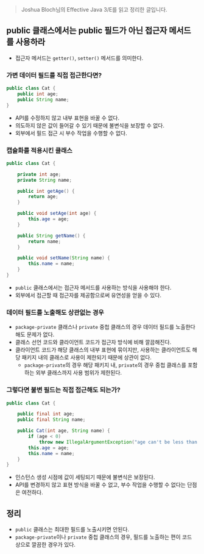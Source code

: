 > Joshua Bloch님의 Effective Java 3/E를 읽고 정리한 글입니다.
> 

## public 클래스에서는 public 필드가 아닌 접근자 메서드를 사용하라

- 접근자 메서드는 `getter()`, `setter()` 메서드를 의미한다.

### 가변 데이터 필드를 직접 접근한다면?

```java
public class Cat {
    public int age;
    public String name;
}
```

- API를 수정하지 않고 내부 표현을 바꿀 수 없다.
- 의도하지 않은 값이 들어갈 수 있기 때문에 불변식을 보장할 수 없다.
- 외부에서 필드 접근 시 부수 작업을 수행할 수 없다.

### 캡슐화를 적용시킨 클래스

```java
public class Cat {

    private int age;
    private String name;

    public int getAge() {
        return age;
    }

    public void setAge(int age) {
        this.age = age;
    }

    public String getName() {
        return name;
    }

    public void setName(String name) {
        this.name = name;
    }
}
```

- `public` 클래스에서는 접근자 메서드를 사용하는 방식을 사용해야 한다.
- 외부에서 접근할 때 접근자를 제공함으로써 유연성을 얻을 수 있다.

### 데이터 필드를 노출해도 상관없는 경우

- `package-private` 클래스나 `private` 중첩 클래스의 경우 데이터 필드를 노출한다 해도 문제가 없다.
- 클래스 선언 코드와 클라이언트 코드가 접근자 방식에 비해 깔끔해진다.
- 클라이언트 코드가 해당 클래스의 내부 표현에 묶이지만, 사용하는 클라이언트도 해당 패키지 내의 클래스로 사용이 제한되기 때문에 상관이 없다.
    - `package-private`의 경우 해당 패키지 내, `private`의 경우 중첩 클래스를 포함하는 외부 클래스까지 사용 범위가 제한된다.

### 그렇다면 불변 필드는 직접 접근해도 되는가?

```java
public class Cat {

    public final int age;
    public final String name;

    public Cat(int age, String name) {
        if (age < 0)
            throw new IllegalArgumentException("age can't be less than zero");
        this.age = age;
        this.name = name;
    }
}

```

- 인스턴스 생성 시점에 값이 세팅되기 때문에 불변식은 보장된다.
- API를 변경하지 않고 표현 방식을 바꿀 수 없고, 부수 작업을 수행할 수 없다는 단점은 여전하다.

## 정리

- `public` 클래스는 최대한 필드를 노출시키면 안된다.
- `package-private`이나 `private` 중첩 클래스의 경우, 필드를 노출하는 편이 코드 상으로 깔끔한 경우가 있다.